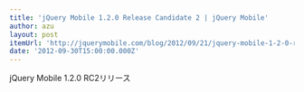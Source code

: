 ```yaml
---
title: 'jQuery Mobile 1.2.0 Release Candidate 2 | jQuery Mobile'
author: azu
layout: post
itemUrl: 'http://jquerymobile.com/blog/2012/09/21/jquery-mobile-1-2-0-release-candidate-2/'
date: '2012-09-30T15:00:00.000Z'
---
```

jQuery Mobile 1.2.0 RC2リリース
